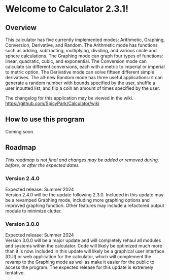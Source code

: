 # Welcome to Calculator 2.3.1!

## Overview
This calculator has five currently implemented modes: Arithmetic, Graphing, Conversion, Derivative, and Random. The Arithmetic mode has functions such as adding, subtracting, multiplying, dividing, and various circle and sphere calculations. The Graphing mode can graph four types of functions: linear, quadratic, cubic, and exponential. The Conversion mode can calculate six different conversions, each with a metric to imperial or imperial to metric option. The Derivative mode can solve fifteen different simple derivatives. The all-new Random mode has three useful applications: it can generate a random number with bounds specified by the user, shuffle a user inputted list, and flip a coin an amount of times specified by the user.

The changelog for this application may be viewed in the wiki.<br>
https://github.com/SpicyPark/Calculator/wiki

## How to use this program
Coming soon.

## Roadmap
*This roadmap is not final and changes may be added or removed during, before, or after the expected dates.*

### Version 2.4.0
Expected release: Summer 2024<br>
Version 2.4.0 will be the update following 2.3.0. Included in this update may be a revamped Graphing mode, including more graphing options and improved graphing function. Other features may include a refactored output module to minimize clutter.
### Version 3.0.0
Expected release: Summer 2024<br>
Version 3.0.0 will be a major update and will completely rehaul all modules and systems within the calculator. Code will likely be optimized much more than it is now. Included in this update will likely be a graphical user interface (GUI) or web application for the calculator, which will complement the revamp to the Graphing mode as well as make it easier for the public to access the program. The expected release for this update is extremely tentative.
